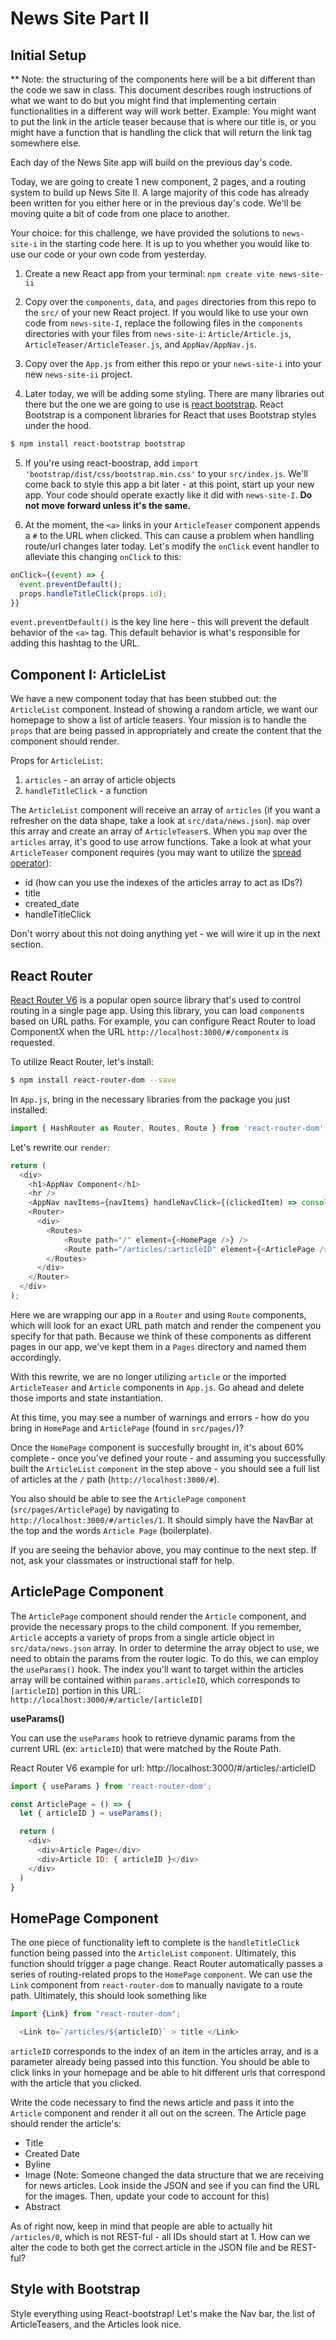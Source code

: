 # News Site Part II

## Initial Setup

** Note: the structuring of the components here will be a bit different than the code we saw in class. This document describes rough instructions of what we want to do but you might find that implementing certain functionalities in a different way will work better. Example: You might want to put the link in the article teaser because that is where our title is, or you might have a function that is handling the click that will return the link tag somewhere else.

Each day of the News Site app will build on the previous day's code.

Today, we are going to create 1 new component, 2 pages, and a routing system to build up News Site II. A large majority of this code has already been written for you either here or in the previous day's code. We'll be moving quite a bit of code from one place to another.

Your choice: for this challenge, we have provided the solutions to `news-site-i` in the starting code here. It is up to you whether you would like to use our code or your own code from yesterday.

1. Create a new React app from your terminal: `npm create vite news-site-ii`

2. Copy over the `components`, `data`, and `pages` directories from this repo to the `src/` of your new React project. If you would like to use your own code from `news-site-I`, replace the following files in the `components` directories with your files from `news-site-i`: `Article/Article.js`, `ArticleTeaser/ArticleTeaser.js`, and `AppNav/AppNav.js`. 

3. Copy over the `App.js` from either this repo or your `news-site-i` into your new `news-site-ii` project.

4. Later today, we will be adding some styling. There are many libraries out there but the one we are going to use is [react bootstrap](https://react-bootstrap.github.io/). React Bootstrap is a component libraries for React that uses Bootstrap styles under the hood. 

```sh
$ npm install react-bootstrap bootstrap
```

5. If you're using react-boostrap, add `import 'bootstrap/dist/css/bootstrap.min.css'` to your `src/index.js`. We'll come back to style this app a bit later - at this point, start up your new app. Your code should operate exactly like it did with `news-site-I`. **Do not move forward unless it's the same.**

6. At the moment, the `<a>` links in your `ArticleTeaser` component appends a `#` to the URL when clicked. This can cause a problem when handling route/url changes later today. Let's modify the `onClick` event handler to alleviate this changing `onClick` to this:
```javascript
onClick={(event) => {
  event.preventDefault();
  props.handleTitleClick(props.id);
}}
```
`event.preventDefault()` is the key line here - this will prevent the default behavior of the `<a>` tag. This default behavior is what's responsible for adding this hashtag to the URL.


## Component I: ArticleList
We have a new component today that has been stubbed out: the `ArticleList` component. Instead of showing a random article, we want our homepage to show a list of article teasers. Your mission is to handle the `props` that are being passed in appropriately and create the content that the component should render.

Props for `ArticleList`:
1. `articles` - an array of article objects
2. `handleTitleClick` - a function

The `ArticleList` component will receive an array of `articles` (if you want a refresher on the data shape, take a look at `src/data/news.json`). `map` over this array and create an array of `ArticleTeaser`s. When you `map` over the `articles` array, it's good to use arrow functions. Take a look at what your `ArticleTeaser` component requires (you may want to utilize the [spread operator](https://developer.mozilla.org/en-US/docs/Web/JavaScript/Reference/Operators/Spread_syntax)):
- id (how can you use the indexes of the articles array to act as IDs?)
- title
- created_date
- handleTitleClick

Don't worry about this not doing anything yet - we will wire it up in the next section.

## React Router
[React Router V6](https://reactrouter.com/docs/en/v6) is a popular open source library that's used to control routing in a single page app. Using this library, you can load `component`s based on URL paths. For example, you can configure React Router to load ComponentX when the URL `http://localhost:3000/#/componentx` is requested.

To utilize React Router, let's install:
```sh
$ npm install react-router-dom --save
```

In `App.js`, bring in the necessary libraries from the package you just installed:

```javascript
import { HashRouter as Router, Routes, Route } from 'react-router-dom';
```

Let's rewrite our `render`:
```javascript
return (
  <div>
    <h1>AppNav Component</h1>
    <hr />
    <AppNav navItems={navItems} handleNavClick={(clickedItem) => console.log(clickedItem)} />
    <Router>
      <div>
        <Routes>
            <Route path="/" element={<HomePage />} />
            <Route path="/articles/:articleID" element={<ArticlePage />} />
        </Routes>      
      </div>
    </Router>
  </div>
);
```

Here we are wrapping our app in a `Router` and using `Route` components, which will look for an exact URL path match and render the compenent you specify for that path. Because we think of these components as different pages in our app, we've kept them in a `Pages` directory and named them accordingly.

With this rewrite, we are no longer utilizing `article` or the imported `ArticleTeaser` and `Article` components in `App.js`. Go ahead and delete those imports and state instantiation.

At this time, you may see a number of warnings and errors - how do you bring in `HomePage` and `ArticlePage` (found in `src/pages/`)?

Once the `HomePage` component is succesfully brought in, it's about 60% complete - once you've defined your route - and assuming you successfully built the `ArticleList` `component` in the step above - you should see a full list of articles at the `/` path (`http://localhost:3000/#`).

You also should be able to see the `ArticlePage` `component` (`src/pages/ArticlePage`) by navigating to `http://localhost:3000/#/articles/1`. It should simply have the NavBar at the top and the words `Article Page` (boilerplate).

If you are seeing the behavior above, you may continue to the next step. If not, ask your classmates or instructional staff for help.


## ArticlePage Component
The `ArticlePage` component should render the `Article` component, and provide the necessary props to the child component. If you remember, `Article` accepts a variety of props from a single article object in `src/data/news.json` array. In order to determine the array object to use, we need to obtain the params from the router logic. To do this, we can employ the `useParams()` hook. The index you'll want to target within the articles array will be contained within `params.articleID`, which corresponds to `[articleID]` portion in this URL: `http://localhost:3000/#/article/[articleID]`

__useParams()__

You can use the `useParams` hook to retrieve dynamic params from the current URL (ex: `articleID`) that were matched by the Route Path.

React Router V6 example for url: http://localhost:3000/#/articles/:articleID
```js
import { useParams } from 'react-router-dom';

const ArticlePage = () => {
  let { articleID } = useParams();

  return (
    <div>
      <div>Article Page</div>
      <div>Article ID: { articleID }</div>
    </div>
  )
}
```

## HomePage Component

The one piece of functionality left to complete is the `handleTitleClick` function being passed into the `ArticleList` `component`. Ultimately, this function should trigger a page change. React Router automatically passes a series of routing-related props to the `HomePage` `component`. 
We can use the `Link` component from `react-router-dom` to manually navigate to a route path. Ultimately, this should look something like 

```js
import {Link} from "react-router-dom";

  <Link to=`/articles/${articleID}` > title </Link>

```

`articleID` corresponds to the index of an item in the articles array, and is a parameter already being passed into this function. You should be able to click links in your homepage and be able to hit different urls that correspond with the article that you clicked.


Write the code necessary to find the news article and pass it into the `Article` component and render it all out on the screen. The Article page should render the article's:
- Title
- Created Date
- Byline
- Image (Note: Someone changed the data structure that we are receiving for news articles. Look inside the JSON and see if you can find the URL for the images. Then, update your code to account for this)
- Abstract

As of right now, keep in mind that people are able to actually hit `/articles/0`, which is not REST-ful - all IDs should start at 1. How can we alter the code to both get the correct article in the JSON file and be REST-ful?

## Style with Bootstrap
Style everything using React-bootstrap! Let's make the Nav bar, the list of ArticleTeasers, and the Articles look nice.

